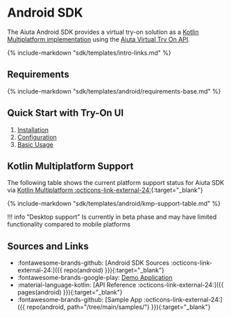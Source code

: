 # Android SDK

The Aiuta Android SDK provides a virtual try-on solution as a [Kotlin Multiplatform implementation](#kotlin-multiplatform-support) using the [Aiuta Virtual Try On API](/api/try-on/index.md).

{% include-markdown "sdk/templates/intro-links.md" %}

## Requirements

{% include-markdown "sdk/templates/android/requirements-base.md" %}

## Quick Start with Try-On UI

1. [Installation](/sdk/android/tryon-ui/installation.md)
2. [Configuration](/sdk/android/tryon-ui/configuration.md)
3. [Basic Usage](/sdk/android/tryon-ui/basic-usage.md)

## Kotlin Multiplatform Support

The following table shows the current platform support status for Aiuta SDK via [Kotlin Multiplatform :octicons-link-external-24:](https://www.jetbrains.com/kotlin-multiplatform/){:target="_blank"}

{% include-markdown "sdk/templates/android/kmp-support-table.md" %}

!!! info "Desktop support"
    Is currently in beta phase and may have limited functionality compared to mobile platforms

## Sources and Links

<div class="grid cards" markdown>

- :fontawesome-brands-github: [Android SDK Sources :octicons-link-external-24:]({{ repo(android) }}){:target="_blank"}
- :fontawesome-brands-google-play: [Demo Application](/sdk/demo-apps.md)
- :material-language-kotlin: [API Reference :octicons-link-external-24:]({{ pages(android) }}){:target="_blank"}
- :fontawesome-brands-github: [Sample App :octicons-link-external-24:]({{ repo(android, path="/tree/main/samples/") }}){:target="_blank"}

</div>
